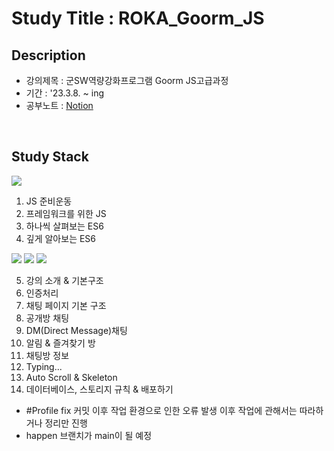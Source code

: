 # Study Title : ROKA_Goorm_JS
## Description
- 강의제목 : 군SW역량강화프로그램 Goorm JS고급과정
- 기간 : '23.3.8. ~ ing
- 공부노트 : [Notion](https://tabby-slice-e73.notion.site/SW-JS-23a880e9110c434099139e07e352e669)

<br>

##  Study Stack

<img src="https://img.shields.io/badge/javascript-F7DF1E?style=for-the-badge&logo=javascript&logoColor=black">

1. JS 준비운동
2. 프레임워크를 위한 JS
3. 하나씩 살펴보는 ES6
4. 깊게 알아보는 ES6

<img src="https://img.shields.io/badge/react-61DAFB?style=for-the-badge&logo=react&logoColor=black">
<img src="https://img.shields.io/badge/reacthookform-EC5998?style=for-the-badge&logo=react-hook-form&logoColor=black">
<img src="https://img.shields.io/badge/firebase-FFCA28?style=for-the-badge&logo=firebase&logoColor=black">

5. 강의 소개 & 기본구조
6. 인증처리
7. 채팅 페이지 기본 구조
8. 공개방 채팅
9. DM(Direct Message)채팅
10. 알림 & 즐겨찾기 방
11. 채팅방 정보
12. Typing...
13. Auto Scroll & Skeleton
14. 데이터베이스, 스토리지 규칙 & 배포하기

- #Profile fix 커밋 이후 작업 환경으로 인한 오류 발생 이후 작업에 관해서는 따라하거나 정리만 진행
- happen 브랜치가 main이 될 예정